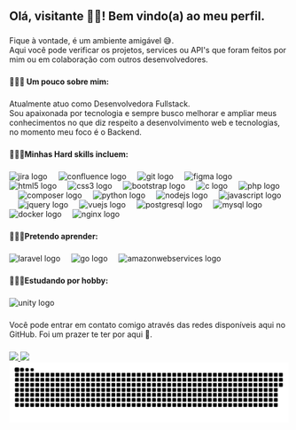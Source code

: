 <h2 align="left">Olá, visitante 👋🏾! Bem vindo(a) ao meu perfil.</h2>

###

<p align="left">Fique à vontade, é um ambiente amigável 😅.<br>Aqui você pode verificar os projetos, services ou API's que foram feitos por mim ou em colaboração com outros desenvolvedores.</p>

###

<h4 align="left">👩🏾‍💻  Um pouco sobre mim:</h4>

###

<p align="left">Atualmente atuo como Desenvolvedora Fullstack. <br>Sou apaixonada por tecnologia e sempre busco melhorar e ampliar meus conhecimentos no que diz respeito a desenvolvimento web e tecnologias, no momento meu foco é o Backend.</p>

###

<h4 align="left">👩🏾‍💻Minhas Hard skills incluem:</h4>

###

<div align="left">
  <img src="https://cdn.jsdelivr.net/gh/devicons/devicon/icons/jira/jira-original.svg" height="40" alt="jira logo"  />
  <img width="12" />
  <img src="https://cdn.jsdelivr.net/gh/devicons/devicon/icons/confluence/confluence-original.svg" height="40" alt="confluence logo"  />
  <img width="12" />
  <img src="https://cdn.jsdelivr.net/gh/devicons/devicon/icons/git/git-original.svg" height="40" alt="git logo"  />
  <img width="12" />
  <img src="https://cdn.jsdelivr.net/gh/devicons/devicon/icons/figma/figma-original.svg" height="40" alt="figma logo"  />
  <img width="12" />
  <img src="https://cdn.jsdelivr.net/gh/devicons/devicon/icons/html5/html5-original.svg" height="40" alt="html5 logo"  />
  <img width="12" />
  <img src="https://cdn.jsdelivr.net/gh/devicons/devicon/icons/css3/css3-original.svg" height="40" alt="css3 logo"  />
  <img width="12" />
  <img src="https://cdn.jsdelivr.net/gh/devicons/devicon/icons/bootstrap/bootstrap-original.svg" height="40" alt="bootstrap logo"  />
  <img width="12" />
  <img src="https://cdn.jsdelivr.net/gh/devicons/devicon/icons/c/c-original.svg" height="40" alt="c logo"  />
  <img width="12" />
  <img src="https://cdn.simpleicons.org/php/777BB4" height="40" alt="php logo"  />
  <img width="12" />
  <img src="https://cdn.jsdelivr.net/gh/devicons/devicon/icons/composer/composer-original.svg" height="40" alt="composer logo"  />
  <img width="12" />
  <img src="https://cdn.jsdelivr.net/gh/devicons/devicon/icons/python/python-original.svg" height="40" alt="python logo"  />
  <img width="12" />
  <img src="https://cdn.jsdelivr.net/gh/devicons/devicon/icons/nodejs/nodejs-original.svg" height="40" alt="nodejs logo"  />
  <img width="12" />
  <img src="https://cdn.jsdelivr.net/gh/devicons/devicon/icons/javascript/javascript-original.svg" height="40" alt="javascript logo"  />
  <img width="12" />
  <img src="https://cdn.jsdelivr.net/gh/devicons/devicon/icons/jquery/jquery-original.svg" height="40" alt="jquery logo"  />
  <img width="12" />
  <img src="https://cdn.jsdelivr.net/gh/devicons/devicon/icons/vuejs/vuejs-original.svg" height="40" alt="vuejs logo"  />
  <img width="12" />
  <img src="https://cdn.jsdelivr.net/gh/devicons/devicon/icons/postgresql/postgresql-original.svg" height="40" alt="postgresql logo"  />
  <img width="12" />
  <img src="https://cdn.jsdelivr.net/gh/devicons/devicon/icons/mysql/mysql-original.svg" height="40" alt="mysql logo"  />
  <img width="12" />
  <img src="https://cdn.jsdelivr.net/gh/devicons/devicon/icons/docker/docker-original.svg" height="40" alt="docker logo"  />
  <img width="12" />
  <img src="https://cdn.jsdelivr.net/gh/devicons/devicon/icons/nginx/nginx-original.svg" height="40" alt="nginx logo"  />
</div>

###

<h4 align="left">👩🏾‍💻Pretendo aprender:</h4>

###

<div align="left">
  <img src="https://cdn.simpleicons.org/laravel/FF2D20" height="40" alt="laravel logo"  />
  <img width="12" />
  <img src="https://cdn.jsdelivr.net/gh/devicons/devicon/icons/go/go-original.svg" height="40" alt="go logo"  />
  <img width="12" />
  <img src="https://cdn.jsdelivr.net/gh/devicons/devicon/icons/amazonwebservices/amazonwebservices-original-wordmark.svg" height="40" alt="amazonwebservices logo"  />
</div>

###

<h4 align="left">👩🏾‍💻Estudando por hobby:</h4>

###

<div align="left">
  <img src="https://cdn.jsdelivr.net/gh/devicons/devicon/icons/unity/unity-original.svg" height="40" alt="unity logo"  />
</div>

###

<p align="left">Você pode entrar em contato comigo através das redes disponíveis aqui no GitHub. Foi um prazer te ter por aqui 🤗.</p>

###

###

<div>
<a href="https://github.com/CarolSilv">
<picture>
<source 
  srcset="https://github-readme-stats.vercel.app/api?username=CarolSilv&show_icons=true&theme=radical&locale=pt-br&count_private=true"
  media="(prefers-color-scheme: dark)"
/>
<source
  srcset="https://github-readme-stats.vercel.app/api?username=CarolSilv&show_icons=true"
  media="(prefers-color-scheme: light), (prefers-color-scheme: no-preference)"
/>
<img src="https://github-readme-stats.vercel.app/api?username=CarolSilv&show_icons=true" />
</picture>

<picture>
<source 
  srcset="https://github-readme-stats.vercel.app/api/top-langs/?username=CarolSilv&theme=radical&locale=pt-br&layout=compact&count_private=true&include_all_commits=true"
  media="(prefers-color-scheme: dark)"
/>
<source
  srcset="https://github-readme-stats.vercel.app/api?username=CarolSilv&show_icons=true"
  media="(prefers-color-scheme: light), (prefers-color-scheme: no-preference)"
/>
<img src="https://github-readme-stats.vercel.app/api?username=CarolSilv&show_icons=true" />
</picture>
</div>

<picture>
  <source media="(prefers-color-scheme: dark)" srcset="https://raw.githubusercontent.com/CarolSilv/CarolSilv/output/github-contribution-grid-snake-dark.svg">
  <source media="(prefers-color-scheme: light)" srcset="https://raw.githubusercontent.com/CarolSilv/CarolSilv/output/github-contribution-grid-snake.svg">
  <img alt="github contribution grid snake animation" src="https://raw.githubusercontent.com/CarolSilv/CarolSilv/output/github-contribution-grid-snake.svg">
</picture>

